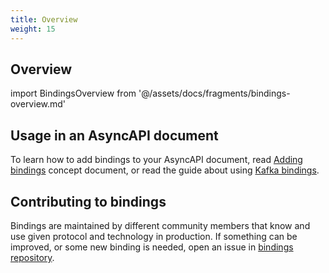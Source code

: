 ```yaml
---
title: Overview
weight: 15
---
```


## Overview

import BindingsOverview from '@/assets/docs/fragments/bindings-overview.md'

<BindingsOverview/>

## Usage in an AsyncAPI document

To learn how to add bindings to your AsyncAPI document, read [Adding bindings](/docs/concepts/asyncapi-document/adding-bindings) concept document, or read the guide about using [Kafka bindings](/docs/tutorials/kafka/bindings-with-kafka).

## Contributing to bindings

Bindings are maintained by different community members that know and use given protocol and technology in production. If something can be improved, or some new binding is needed, open an issue in [bindings repository](https://github.com/asyncapi/bindings).
